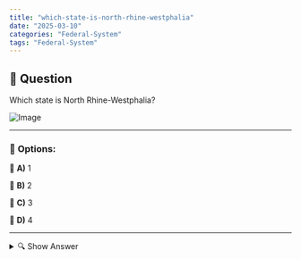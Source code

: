 ```yaml
---
title: "which-state-is-north-rhine-westphalia"
date: "2025-03-10"
categories: "Federal-System"
tags: "Federal-System"
---
```


## 📌 **Question**

Which state is North Rhine-Westphalia?

![Image](https://www.einbuergerungstest-online.de/img/fragen/398.png)

---

### 📝 **Options:**

🔘 **A)** 1

🔘 **B)** 2

🔘 **C)** 3

🔘 **D)** 4

---

<details>
  <summary>🔍 Show Answer</summary>

  <p>
💡  <b>Correct Answer:</b>  c
  </p>
  <p>
    📖<b>Explanation:</b>
    Germany is divided into 16 federal states, each with its own government and administration. Examples of this are Bavaria, Baden-Württemberg, Hesse, Saxony and North Rhine-Westphalia. These federal states have different geographical locations, cultural peculiarities and economic strengths. In many contexts, such as exams or quizzes, the federal states are numbered to test knowledge about their order or specific characteristics. North Rhine-Westphalia is one of the most populous federal states and plays a central role in the German economy and industry.
  </p>
</details>
